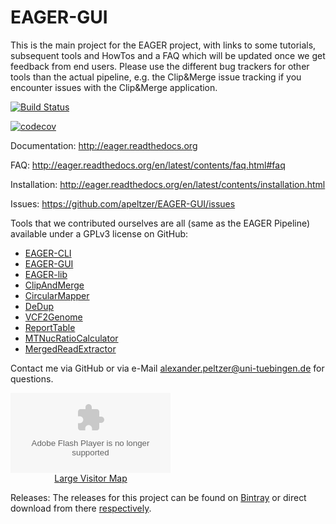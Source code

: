 # EAGER-GUI
This is the main project for the EAGER project, with links to some tutorials, subsequent tools and HowTos and a FAQ which will be updated once we get feedback from end users. Please use the different bug trackers for other tools than the actual pipeline, e.g. the Clip&Merge issue tracking if you encounter issues with the Clip&Merge application.

[![Build Status](https://lambda.informatik.uni-tuebingen.de/jenkins/buildStatus/icon?job=EAGER-GUI)](https://lambda.informatik.uni-tuebingen.de/jenkins/view/EAGER/job/EAGER-GUI/)


[![codecov](https://codecov.io/gh/apeltzer/EAGER-GUI/branch/master/graph/badge.svg)](https://codecov.io/gh/apeltzer/EAGER-GUI)

Documentation: <http://eager.readthedocs.org>

FAQ: <http://eager.readthedocs.org/en/latest/contents/faq.html#faq>

Installation: <http://eager.readthedocs.org/en/latest/contents/installation.html>

Issues: <https://github.com/apeltzer/EAGER-GUI/issues>

Tools that we contributed ourselves are all (same as the EAGER Pipeline) available under a GPLv3 license on GitHub:

- [EAGER-CLI](https://github.com/apeltzer/EAGER-CLI)
- [EAGER-GUI](https://github.com/apeltzer/EAGER-GUI)
- [EAGER-lib](https://github.com/apeltzer/EAGER-lib)
- [ClipAndMerge](https://github.com/apeltzer/ClipAndMerge)
- [CircularMapper](https://github.com/apeltzer/CircularMapper)
- [DeDup](https://github.com/apeltzer/DeDup)
- [VCF2Genome](https://github.com/apeltzer/VCF2Genome)
- [ReportTable](https://github.com/apeltzer/ReportTable)
- [MTNucRatioCalculator](https://github.com/apeltzer/MTNucRatioCalculator)
- [MergedReadExtractor](https://github.com/apeltzer/MergedReadExtractor)

Contact me via GitHub or via e-Mail <alexander.peltzer@uni-tuebingen.de> for questions.

<div style="text-align:center; margin:0; padding:0; width:256px;"><embed src="//ra.revolvermaps.com/f/f.swf" type="application/x-shockwave-flash" pluginspage="http://www.macromedia.com/go/getflashplayer" wmode="transparent" allowScriptAccess="always" allowNetworking="all" width="256" height="128" flashvars="m=0&amp;i=071l8ep6ezt&amp;r=10&amp;c=ff0000"></embed><br /><img src="//ra.revolvermaps.com/js/c/071l8ep6ezt.gif" width="1" height="1" alt="" /><a href="http://www.revolvermaps.com/?target=enlarge&amp;i=071l8ep6ezt">Large Visitor Map</a></div>



Releases: The releases for this project can be found on [Bintray](https://bintray.com/apeltzer/EAGER/) or direct download from there [respectively](https://dl.bintray.com/apeltzer/EAGER/com/uni-tuebingen/de/it/eager/).
